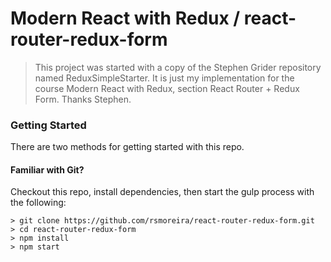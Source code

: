 # Modern React with Redux / react-router-redux-form


> This project was started with a copy of the Stephen Grider repository named ReduxSimpleStarter.
> It is just my implementation for the course Modern React with Redux, section React Router + Redux Form.
> Thanks Stephen.

### Getting Started

There are two methods for getting started with this repo.

#### Familiar with Git?

Checkout this repo, install dependencies, then start the gulp process with the following:

```
> git clone https://github.com/rsmoreira/react-router-redux-form.git
> cd react-router-redux-form
> npm install
> npm start
```